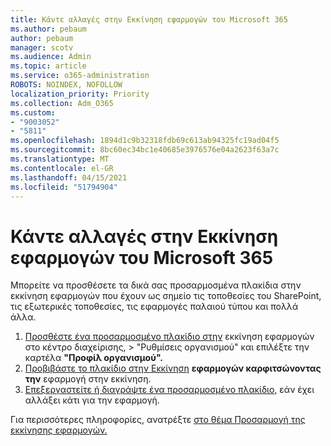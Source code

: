 ```yaml
---
title: Κάντε αλλαγές στην Εκκίνηση εφαρμογών του Microsoft 365
ms.author: pebaum
author: pebaum
manager: scotv
ms.audience: Admin
ms.topic: article
ms.service: o365-administration
ROBOTS: NOINDEX, NOFOLLOW
localization_priority: Priority
ms.collection: Adm_O365
ms.custom:
- "9003052"
- "5811"
ms.openlocfilehash: 1894d1c9b32318fdb69c613ab94325fc19ad04f5
ms.sourcegitcommit: 8bc60ec34bc1e40685e3976576e04a2623f63a7c
ms.translationtype: MT
ms.contentlocale: el-GR
ms.lasthandoff: 04/15/2021
ms.locfileid: "51794904"
---
```

# <a name="make-changes-to-the-microsoft-365-app-launcher"></a>Κάντε αλλαγές στην Εκκίνηση εφαρμογών του Microsoft 365

Μπορείτε να προσθέσετε τα δικά σας προσαρμοσμένα πλακίδια στην εκκίνηση εφαρμογών που έχουν ως σημείο τις τοποθεσίες του SharePoint, τις εξωτερικές τοποθεσίες, τις εφαρμογές παλαιού τύπου και πολλά άλλα.

1. [Προσθέστε ένα προσαρμοσμένο πλακίδιο στην](https://docs.microsoft.com/microsoft-365/admin/manage/customize-the-app-launcher) εκκίνηση εφαρμογών  στο κέντρο διαχείρισης, > "Ρυθμίσεις οργανισμού" και επιλέξτε την καρτέλα **"Προφίλ οργανισμού".**
2. [Προβιβάστε το πλακίδιο στην Εκκίνηση](https://docs.microsoft.com/microsoft-365/admin/manage/customize-the-app-launcher#promote-the-tile-to-app-launcher) **εφαρμογών καρφιτσώνοντας την** εφαρμογή στην εκκίνηση.
3. [Επεξεργαστείτε ή διαγράψτε ένα προσαρμοσμένο πλακίδιο,](https://docs.microsoft.com/microsoft-365/admin/manage/customize-the-app-launcher#edit-or-delete-a-custom-tile) εάν έχει αλλάξει κάτι για την εφαρμογή.

Για περισσότερες πληροφορίες, ανατρέξτε [στο θέμα Προσαρμογή της εκκίνησης εφαρμογών.](https://docs.microsoft.com/microsoft-365/admin/manage/customize-the-app-launcher)
